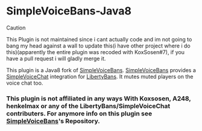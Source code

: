 # SimpleVoiceBans-Java8
> [!CAUTION]
> This Plugin is not maintained since i cant actually code and im not going to bang my head against a wall to update this(i have other project where i do this)(apparently the entire plugin was recoded with KoxSosen#7), if you have a pull request i will gladly merge it.

This plugin is a Java8 fork of [SimpleVoiceBans](https://github.com/koxsosen/simplevoicebans).
[SimpleVoiceBans](https://github.com/koxsosen/simplevoicebans) provides a [SimpleVoiceChat](https://github.com/henkelmax/simple-voice-chat) integration for [LibertyBans](https://github.com/A248/LiberyBans/). It mutes muted players on the voice chat too.

### This plugin is not affiliated in any ways With Koxsosen, A248, henkelmax or any of the LibertyBans/SimpleVoiceChat contributers. For anymore info on this plugin see [SimpleVoiceBans](https://github.com/koxsosen/simplevoicebans)'s Repository.
